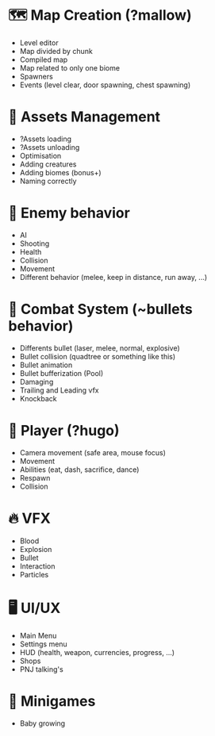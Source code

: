 # 🗺️ Map Creation (?mallow)

- Level editor
- Map divided by chunk
- Compiled map
- Map related to only one biome
- Spawners
- Events (level clear, door spawning, chest spawning)

# 📀 Assets Management

- ?Assets loading
- ?Assets unloading
- Optimisation
- Adding creatures
- Adding biomes (bonus+)
- Naming correctly

# 🐒 Enemy behavior

- AI
- Shooting
- Health
- Collision
- Movement
- Different behavior (melee, keep in distance, run away, ...)

# 🔫 Combat System (~bullets behavior)

- Differents bullet (laser, melee, normal, explosive)
- Bullet collision (quadtree or something like this)
- Bullet animation
- Bullet bufferization (Pool)
- Damaging
- Trailing and Leading vfx
- Knockback

# 🎥 Player (?hugo)

- Camera movement (safe area, mouse focus)
- Movement
- Abilities (eat, dash, sacrifice, dance)
- Respawn
- Collision

# 🔥 VFX

- Blood
- Explosion
- Bullet
- Interaction
- Particles

# 🖥️ UI/UX

- Main Menu
- Settings menu
- HUD (health, weapon, currencies, progress, ...)
- Shops
- PNJ talking's

# 👶 Minigames

- Baby growing
